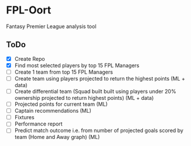# FPL-Oort
Fantasy Premier League analysis tool



## ToDo
- [x] Create Repo
- [x] Find most selected players by top 15 FPL Managers
- [ ] Create 1 team from top 15 FPL Managers
- [ ] Create team using players projected to return the highest points (ML + data)
- [ ] Create differential team (Squad built built using players under 20% ownership projected to return highest points) (ML + data)
- [ ] Projected points for current team (ML)
- [ ] Captain recommendations (ML)
- [ ] Fixtures
- [ ] Performance report
- [ ] Predict match outcome i.e. from number of projected goals scored by team (Home and Away graph) (ML)
